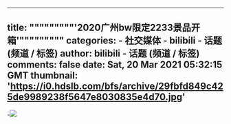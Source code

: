 
---
title: """""""""'2020广州bw限定2233景品开箱'"""""""""
categories: 
    - 社交媒体
    - bilibili - 话题 (频道 / 标签)
author: bilibili - 话题 (频道 / 标签)
comments: false
date: Sat, 20 Mar 2021 05:32:15 GMT
thumbnail: 'https://i0.hdslb.com/bfs/archive/29fbfd849c425de9989238f5647e8030835e4d70.jpg'
---

<div>   
-<img src="https://i0.hdslb.com/bfs/archive/29fbfd849c425de9989238f5647e8030835e4d70.jpg" referrerpolicy="no-referrer">   
</div>
            
